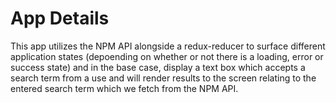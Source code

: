 # App Details 

This app utilizes the NPM API alongside a redux-reducer to surface different application states (depoending on whether or not there is a loading, error or success state) and in the base case, display a text box which accepts a search term from a use and will render results to the screen relating to the entered search term which we fetch from the NPM API.
